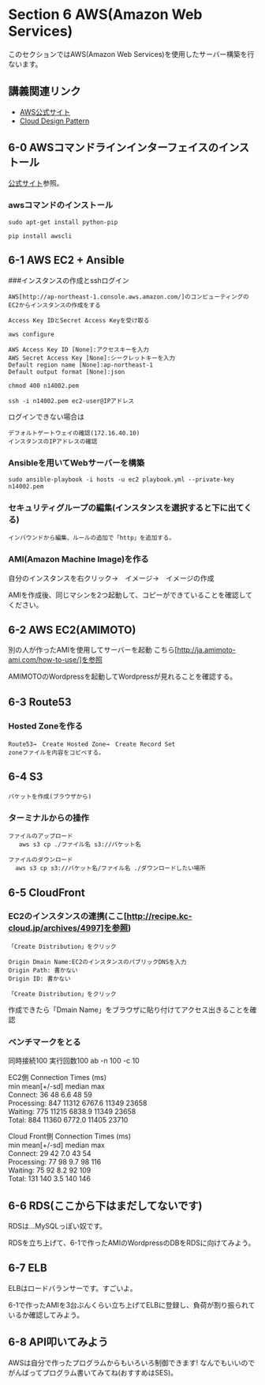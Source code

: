 # Section 6 AWS(Amazon Web Services)

このセクションではAWS(Amazon Web Services)を使用したサーバー構築を行ないます。

## 講義関連リンク

* [AWS公式サイト](http://aws.amazon.com/jp/)
* [Cloud Design Pattern](http://aws.clouddesignpattern.org/index.php/%E3%83%A1%E3%82%A4%E3%83%B3%E3%83%9A%E3%83%BC%E3%82%B8)

## 6-0 AWSコマンドラインインターフェイスのインストール

[公式サイト](http://aws.amazon.com/jp/cli/)参照。

### awsコマンドのインストール

    sudo apt-get install python-pip

    pip install awscli

## 6-1	AWS EC2 + Ansible

###インスタンスの作成とsshログイン

    AWS[http://ap-northeast-1.console.aws.amazon.com/]のコンピューティングのEC2からインスタンスの作成をする

    Access Key IDとSecret Access Keyを受け取る

    aws configure

    AWS Access Key ID [None]:アクセスキーを入力
    AWS Secret Access Key [None]:シークレットキーを入力
    Default region name [None]:ap-northeast-1
    Default output format [None]:json

    chmod 400 n14002.pem

    ssh -i n14002.pem ec2-user@IPアドレス

ログインできない場合は

    デフォルトゲートウェイの確認(172.16.40.10)
    インスタンスのIPアドレスの確認

### Ansibleを用いてWebサーバーを構築

    sudo ansible-playbook -i hosts -u ec2 playbook.yml --private-key n14002.pem

### セキュリティグループの編集(インスタンスを選択すると下に出てくる)

    インバウンドから編集、ルールの追加で「http」を追加する。

### AMI(Amazon Machine Image)を作る

自分のインスタンスを右クリック→　イメージ→　イメージの作成

AMIを作成後、同じマシンを2つ起動して、コピーができていることを確認してください。

## 6-2 AWS EC2(AMIMOTO)

別の人が作ったAMIを使用してサーバーを起動
こちら[http://ja.amimoto-ami.com/how-to-use/]を参照

AMIMOTOのWordpressを起動してWordpressが見れることを確認する。

## 6-3 Route53

### Hosted Zoneを作る

    Route53→　Create Hosted Zone→　Create Record Set
    zoneファイルを内容をコピペする。

## 6-4 S3

    バケットを作成(ブラウザから)

### ターミナルからの操作

    ファイルのアップロード
       aws s3 cp ./ファイル名 s3://バケット名

    ファイルのダウンロード
      aws s3 cp s3://バケット名/ファイル名 ./ダウンロードしたい場所

## 6-5 CloudFront

### EC2のインスタンスの連携(ここ[http://recipe.kc-cloud.jp/archives/4997]を参照)

    「Create Distribution」をクリック
    
    Origin Dmain Name:EC2のインスタンスのパブリックDNSを入力
    Origin Path: 書かない
    Origin ID: 書かない

    「Create Distribution」をクリック

作成できたら「Dmain Name」をブラウザに貼り付けてアクセス出きることを確認

### ベンチマークをとる

同時接続100 実行回数100
ab -n 100 -c 10

EC2側
    Connection Times (ms)   
    min  mean[+/-sd] median   max   
    Connect:       36   48   6.6     48      59   
    Processing:   847 11312 6767.6  11349   23658   
    Waiting:      775 11215 6838.9  11349   23658   
    Total:        884 11360 6772.0  11405   23710   


Cloud Front側
    Connection Times (ms)   
    min  mean[+/-sd] median   max   
    Connect:       29   42   7.0     43      54   
    Processing:    77   98   9.7     98     116   
    Waiting:       75   92   8.2     92     109   
    Total:        131  140   3.5    140     146   

## 6-6 RDS(ここから下はまだしてないです)

RDSは…MySQLっぽい奴です。

RDSを立ち上げて、6-1で作ったAMIのWordpressのDBをRDSに向けてみよう。

## 6-7 ELB

ELBはロードバランサーです。すごいよ。

6-1で作ったAMIを3台ぶんくらい立ち上げてELBに登録し、負荷が割り振られているか確認してみよう。

## 6-8 API叩いてみよう

AWSは自分で作ったプログラムからもいろいろ制御できます!
なんでもいいのでがんばってプログラム書いてみてね(おすすめはSES)。
